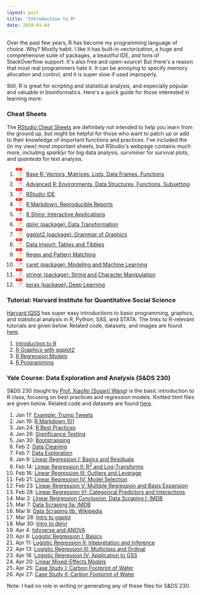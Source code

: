 ```yaml
---
layout: post
title: "Introduction to R"
date: 2018-01-04
---
```


Over the past few years, R has become my programming language of choice. Why? Mostly habit. I like it has built-in vectorization, a huge and comprehensive suite of packages, a beautiful IDE, and tons of StackOverflow support. It's also free and open-source! But there's a reason that most real programmers hate it. It can be annoying to specify memory allocation and control, and it is super slow if used improperly. 

Still, R is great for scripting and statistical analysis, and especially popular and valuable in bioinformatics. Here's a quick guide for those interested in learning more: 

### Cheat Sheets
The [RStudio Cheat Sheets](https://www.rstudio.com/resources/cheatsheets/) are definitely not intended to help you learn from the ground up, but might be helpful for those who want to patch up or add to their knowledge of important functions and practices. I've included the (in my view) most important sheets, but RStudio's webpage contains much more, including *sparklyr* for big data analysis,  *survminer* for survival plots, and *quanteda* for text analysis. 

1. ![PDF Icon](/img/pdf-icon-sm.png) [Base R: Vectors, Matrices, Lists, Data Frames, Functions](http://github.com/rstudio/cheatsheets/raw/master/base-r.pdf)
2. ![PDF Icon](/img/pdf-icon-sm.png) [Advanced R: Environments, Data Structures, Functions, Subsetting](https://www.rstudio.com/wp-content/uploads/2016/02/advancedR.pdf)
3. ![PDF Icon](/img/pdf-icon-sm.png) [RStudio IDE](https://github.com/rstudio/cheatsheets/raw/master/rstudio-ide.pdf)
4. ![PDF Icon](/img/pdf-icon-sm.png) [R Markdown: Reproducible Reports](https://github.com/rstudio/cheatsheets/raw/master/rmarkdown-2.0.pdf)
5. ![PDF Icon](/img/pdf-icon-sm.png) [R Shiny: Interactive Applications](https://github.com/rstudio/cheatsheets/raw/master/shiny.pdf)
6. ![PDF Icon](/img/pdf-icon-sm.png) [dplyr (package): Data Transformation](https://github.com/rstudio/cheatsheets/raw/master/data-transformation.pdf)
7. ![PDF Icon](/img/pdf-icon-sm.png) [ggplot2 (package): Grammar of Graphics](https://github.com/rstudio/cheatsheets/raw/master/data-visualization-2.1.pdf)
8. ![PDF Icon](/img/pdf-icon-sm.png) [Data Import: Tables and Tibbles](https://github.com/rstudio/cheatsheets/raw/master/data-import.pdf)
9. ![PDF Icon](/img/pdf-icon-sm.png) [Regex and Pattern Matching](https://www.rstudio.com/wp-content/uploads/2016/09/RegExCheatsheet.pdf)
10. ![PDF Icon](/img/pdf-icon-sm.png) [caret (package): Modeling and Machine Learning](https://github.com/rstudio/cheatsheets/raw/master/caret.pdf)
11. ![PDF Icon](/img/pdf-icon-sm.png) [stringr (package): String and Character Manipulation](https://github.com/rstudio/cheatsheets/raw/master/strings.pdf)
12. ![PDF Icon](/img/pdf-icon-sm.png) [keras (package): Deep Learning](https://github.com/rstudio/cheatsheets/raw/master/keras.pdf)


### Tutorial: Harvard Institute for Quantitative Social Science
[Harvard IQSS](http://tutorials.iq.harvard.edu/) has super easy introductions to basic programming, graphics, and statistical analysis in R, Python, SAS, and STATA. The links to R-relevant tutorials are given below. Related code, datasets, and images are found [here](http://tutorials.iq.harvard.edu/R/).  
1. [Introduction to R](http://tutorials.iq.harvard.edu/R/Rintro/Rintro.html)  
2. [R Graphics with ggplot2](http://tutorials.iq.harvard.edu/R/Rgraphics/Rgraphics.html)  
3. [R Regression Models](http://tutorials.iq.harvard.edu/R/Rstatistics/Rstatistics.html)  
4. [R Programming](http://tutorials.iq.harvard.edu/R/RProgramming/Rprogramming.html)  


### Yale Course: Data Exploration and Analysis (S&DS 230)
S&DS 230 (taught by [Prof. Xiaofei (Susan) Wang](https://statistics.yale.edu/people/xiaofei-susan-wang)) is the basic introduction to R class, focusing on best practices and regression models. Knitted html files are given below. Related code and datasets are found [here](/Rmd/S&DS_230/).  

1. Jan 17: [Example: Trump Tweets](/html/S&DS_230/1_17_TrumpTweets.html)   
2. Jan 19: [R Markdown 101](/html/S&DS_230/1_19_RMarkdown.html)   
3. Jan 24: [R Best Practices](/html/S&DS_230/1_24_Questionnaire.html)   
4. Jan 26: [Significance Testing](/html/S&DS_230/1_26_QuestionnairePulseGender.html)   
5. Jan 30: [Bootstrapping](/html/S&DS_230/1_30_Questionnaire_Bootstrap.html)    
6. Feb 2: [Data Cleaning](/html/S&DS_230/2_2_Questionnaire_DataCleaning_class.html)   
7. Feb 7: [Data Exploration](/html/S&DS_230/2_7_atus_cleaning.html)   
8. Jan 9: [Linear Regression I: Basics and Residuals ](/html/S&DS_230/2_9_atus_regression_class-1.html)
9. Feb 14: [Linear Regression II: R<sup>2</sup> and Log-Transforms ](/html/S&DS_230/2_14_Body_Brain_Mass_Data.html)   
10. Feb 16: [Linear Regression III: Outliers and Leverage](/html/S&DS_230/2_16_Body_Fat_Regression.html)   
11. Feb 21: [Linear Regression IV: Model Selection](/html/S&DS_230/2_21_Body_Fat_Regression_2.html)   
12. Feb 23: [Linear Regression V: Multiple Regression and Basis Expansion](/html/S&DS_230/2_23_atus_social_factors_class-1.html)   
13. Feb 28: [Linear Regression VI: Categorical Predictors and Interactions](/html/S&DS_230/2_28_interactions_class.html)     
14. Mar 2: [Linear Regression Conclusion, Data Scraping I: IMDB ](/html/S&DS_230/3_2_Scraping_API.html)   
15. Mar 7: [Data Scraping IIa: IMDB ](/html/S&DS_230/3_7_DataScrapeWiki_class.html)   
16. Mar 9: [Data Scraping IIb: Wikipedia ](/html/S&DS_230/3_9_data_gov_college_ggplot.html)   
17. Mar 28: [Intro to ggplot](/html/S&DS_230/3_28_ggplot.html)   
18. Mar 30: [Intro to dplyr](/html/S&DS_230/3_30_data_wrangling_class.html)   
19. Apr 4: [tidyverse and ANOVA](/html/S&DS_230/4_4_tidyr_ANOVA_class.html)   
20. Apr 6: [Logistic Regression I: Basics](/html/S&DS_230/4_6_ANOVA_logit.html)   
21. Apr 11: [Logistic Regression II: Intepretation and Inference](/html/S&DS_230/4_11_logistic_II_class.html) 
22. Apr 13: [Logistic Regression III: Multiclass and Ordinal](/html/S&DS_230/4_13_logistic_GSS_class.html)   
23. Apr 18: [Logistic Regression IV: Application to GSS ](/html/S&DS_230/4_18_GSSpolitics_class.html)   
24. Apr 20: [Linear Mixed-Effects Models](/html/S&DS_230/4_20_linear_mixed_models.html)   
25. Apr 25: [Case Study I: Carbon Footprint of Water](/html/S&DS_230/4_25_RiverCO2_CaseStudy_class.html)   
26. Apr 27: [Case Study II: Carbon Footprint of Water](/html/S&DS_230/4_27_RiverCO2_CaseStudy_class.html)   

Note: I had no role in writing or generating any of these files for S&DS 230. 
